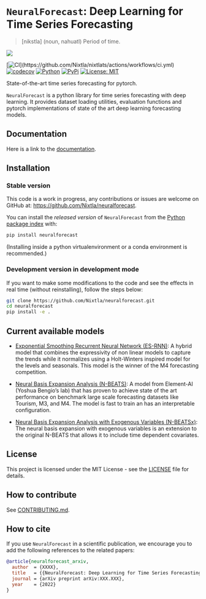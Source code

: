 # `NeuralForecast`:  Deep Learning for Time Series Forecasting
> [nikstla] (noun, nahuatl) Period of time.


<img src="https://raw.githubusercontent.com/Nixtla/neuralforecast/main/nbs/indx_imgs/nixtla_logo.png">

[![CI](https://github.com/Nixtla/neuralforecast/actions/workflows/ci.yml/badge.svg?)](https://github.com/Nixtla/nixtlats/actions/workflows/ci.yml)
[![codecov](https://codecov.io/gh/Nixtla/neuralforecast/branch/main/graph/badge.svg?token=C2P2BJI6S1)](https://codecov.io/gh/Nixtla/neuralforecast)
[![Python](https://img.shields.io/pypi/pyversions/neuralforecast)](https://pypi.org/project/neuralforecast/)
[![PyPi](https://img.shields.io/pypi/v/neuralforecast?color=blue)](https://pypi.org/project/neuralforecast/)
[![License: MIT](https://img.shields.io/badge/License-MIT-green.svg)](https://github.com/Nixtla/neuralforecast/blob/master/LICENSE)

State-of-the-art time series forecasting for pytorch.

`NeuralForecast` is a python library for time series forecasting with deep learning. 
It provides dataset loading utilities, evaluation functions and pytorch implementations of state of the art deep learning forecasting models.


## Documentation
Here is a link to the [documentation](https://nixtla.github.io/neuralforecast/).


## Installation

### Stable version

This code is a work in progress, any contributions or issues are welcome on
GitHub at: https://github.com/Nixtla/neuralforecast.

You can install the *released version* of `NeuralForecast` from the [Python package index](https://pypi.org) with:

```python
pip install neuralforecast
```

(Installing inside a python virtualenvironment or a conda environment is recommended.)

### Development version in development mode

If you want to make some modifications to the code and see the effects in real time (without reinstalling), follow the steps below:

```bash
git clone https://github.com/Nixtla/neuralforecast.git
cd neuralforecast
pip install -e .
```


## Current available models

* [Exponential Smoothing Recurrent Neural Network (ES-RNN)](https://www.sciencedirect.com/science/article/pii/S0169207019301153): A hybrid model that combines the expressivity of non linear models to capture the trends while it normalizes using a Holt-Winters inspired model for the levels and seasonals.  This model is the winner of the M4 forecasting competition.

* [Neural Basis Expansion Analysis (N-BEATS)](https://arxiv.org/abs/1905.10437): A model from Element-AI (Yoshua Bengio’s lab) that has proven to achieve state of the art performance on benchmark large scale forecasting datasets like Tourism, M3, and M4. The model is fast to train an has an interpretable configuration.

* [Neural Basis Expansion Analysis with Exogenous Variables (N-BEATSx)](https://arxiv.org/abs/2104.05522): The neural basis expansion with exogenous variables is an extension to the original N-BEATS that allows it to include time dependent covariates.


## License
This project is licensed under the MIT License - see the [LICENSE](https://github.com/Nixtla/nixtlats/blob/master/LICENSE) file for details.

## How to contribute

See [CONTRIBUTING.md](https://github.com/Nixtla/nixtlats/blob/master/CONTRIBUTING.md).

## How to cite

If you use `NeuralForecast` in a scientific publication, we encourage you to add
the following references to the related papers:


```bibtex
@article{neuralforecast_arxiv,
  author  = {XXXX},
  title   = {{NeuralForecast: Deep Learning for Time Series Forecasting}},
  journal = {arXiv preprint arXiv:XXX.XXX},
  year    = {2022}
}
```


<!---

## Citing

```bibtex
@article{,
    author = {},
    title = {{}},
    journal = {},
    year = {}
}
```
-->
